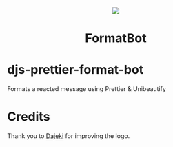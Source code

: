 <div align="center">
  <img src="https://user-images.githubusercontent.com/7150217/127782061-8a600d38-cede-4438-be38-ba1f1ce4e243.png"/>
  <h1>FormatBot</hi>

</div>

# djs-prettier-format-bot

Formats a reacted message using Prettier & Unibeautify

# Credits
Thank you to [Dajeki](https://github.com/Dajeki) for improving the logo.
